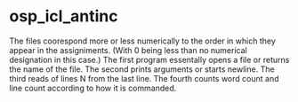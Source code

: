# osp_icl_antinc
The files coorespond more or less numerically to the order in which they appear in the assigniments. (With 0 being less than no
numerical designation in this case.) The first program essentally opens a file or returns the name of the file. The second prints arguments 
or starts newline. The third reads of lines N from the last line. The fourth counts word count and line count according to how it is commanded. 
